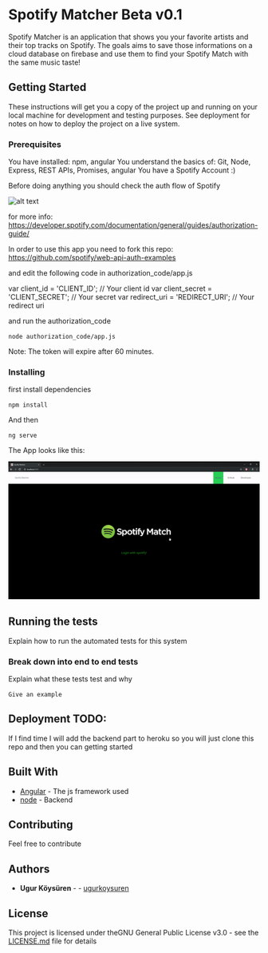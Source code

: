 # Spotify Matcher Beta v0.1

Spotify Matcher is an application that shows you your favorite artists and their top tracks on Spotify. The goals aims to save those informations on a cloud database on firebase and use them to find your Spotify Match with the same music taste!

## Getting Started

These instructions will get you a copy of the project up and running on your local machine for development and testing purposes. See deployment for notes on how to deploy the project on a live system.

### Prerequisites

You have installed: npm, angular
You understand the basics of: Git, Node, Express, REST APIs, Promises, angular
You have a Spotify Account :)

Before doing anything you should check the auth flow of Spotify

![alt text](https://developer.spotify.com/assets/AuthG_AuthoriztionCode.png)

for more info: https://developer.spotify.com/documentation/general/guides/authorization-guide/


In order to use this app you need to fork this repo: https://github.com/spotify/web-api-auth-examples 

and edit the following code in authorization_code/app.js


var client_id = 'CLIENT_ID'; // Your client id
var client_secret = 'CLIENT_SECRET'; // Your secret
var redirect_uri = 'REDIRECT_URI'; // Your redirect uri


and run the authorization_code

```
node authorization_code/app.js
```

Note: The token will expire after 60 minutes. 



### Installing

first install dependencies

```
npm install
```

And then

```
ng serve
```

The App looks like this:

![Screenshot](screenshot.gif)

## Running the tests

Explain how to run the automated tests for this system

### Break down into end to end tests

Explain what these tests test and why

```
Give an example
```


## Deployment TODO:

If I find time I will add the backend part to heroku so you will just clone this repo and then you can getting started

## Built With

* [Angular](https://angular.io/) - The js framework used
* [node](https://nodejs.org/en/) - Backend

## Contributing

Feel free to contribute


## Authors

* **Ugur Köysüren** - - [ugurkoysuren](https://github.com/ugurkoysuren)


## License

This project is licensed under theGNU General Public License v3.0 - see the [LICENSE.md](LICENSE.md) file for details

